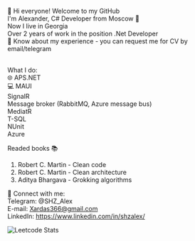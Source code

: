 👋 Hi everyone! Welcome to my GitHub <br/>
I'm Alexander, C# Developer from Moscow 🏰 <br/>
Now I live in Georgia <br/>
Over 2 years of work in the position .Net Developer <br/>
📄 Know about my experience - you can request me for CV by email/telegram <br/> <br/>


What I do: <br/>
🌐 APS.NET <br/>
💻 MAUI <br/>
SignalR <br/>
Message broker (RabbitMQ, Azure message bus) <br/>
MediatR <br/>
T-SQL <br/>
NUnit <br/>
Azure <br/>

Readed books :books: <br/>
1. Robert C. Martin - Clean code <br/>
2. Robert C. Martin - Clean architecture <br/>
3. Aditya Bhargava - Grokking algorithms <br/>

📧 Connect with me: <br/>
Telegram: @SHZ_Alex <br/>
E-mail: Xardas366@gmail.com <br/>
LinkedIn: https://www.linkedin.com/in/shzalex/ <br/>

![Leetcode Stats](https://leetcard.jacoblin.cool/SHZ_Alex?ext=heatmap)
